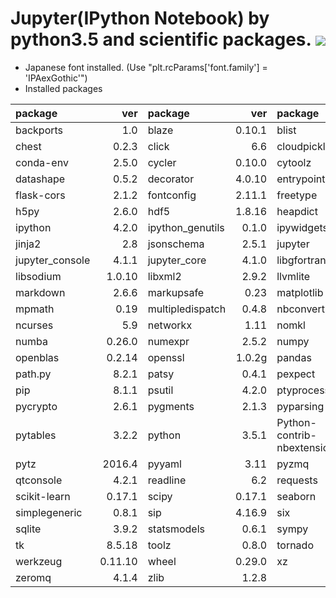 Jupyter(IPython Notebook) by python3.5 and scientific packages. [![](https://badge.imagelayers.io/tsutomu7/jupyter:latest.svg)](https://imagelayers.io/?images=tsutomu7/jupyter:latest)
======

- Japanese font installed. (Use "plt.rcParams['font.family'] = 'IPAexGothic'")
- Installed packages

package|ver|package|ver|package|ver|package|ver
:--|--:|:--|--:|:--|--:|:--|--:
backports|1.0|blaze|0.10.1|blist|1.3.6|bokeh|0.11.1
chest|0.2.3|click|6.6|cloudpickle|0.2.1|conda|4.1.0
conda-env|2.5.0|cycler|0.10.0|cytoolz|0.8.0|dask|0.10.0
datashape|0.5.2|decorator|4.0.10|entrypoints|0.2|flask|0.11.1
flask-cors|2.1.2|fontconfig|2.11.1|freetype|2.5.5|get_terminal_size|1.0.0
h5py|2.6.0|hdf5|1.8.16|heapdict|1.0.0|ipykernel|4.3.1
ipython|4.2.0|ipython_genutils|0.1.0|ipywidgets|4.1.1|itsdangerous|0.24
jinja2|2.8|jsonschema|2.5.1|jupyter|1.0.0|jupyter_client|4.2.2
jupyter_console|4.1.1|jupyter_core|4.1.0|libgfortran|3.0.0|libpng|1.6.17
libsodium|1.0.10|libxml2|2.9.2|llvmlite|0.11.0|locket|0.2.0
markdown|2.6.6|markupsafe|0.23|matplotlib|1.5.1|mistune|0.7.2
mpmath|0.19|multipledispatch|0.4.8|nbconvert|4.2.0|nbformat|4.0.1
ncurses|5.9|networkx|1.11|nomkl|1.0|notebook|4.2.1
numba|0.26.0|numexpr|2.5.2|numpy|1.11.0|odo|0.5.0
openblas|0.2.14|openssl|1.0.2g|pandas|0.18.1|partd|0.3.3
path.py|8.2.1|patsy|0.4.1|pexpect|4.0.1|pickleshare|0.7.2
pip|8.1.1|psutil|4.2.0|ptyprocess|0.5.1|pycosat|0.6.1
pycrypto|2.6.1|pygments|2.1.3|pyparsing|2.1.4|pyqt|4.11.4
pytables|3.2.2|python|3.5.1|Python-contrib-nbextensions|alpha|python-dateutil|2.5.3
pytz|2016.4|pyyaml|3.11|pyzmq|15.2.0|qt|4.8.7
qtconsole|4.2.1|readline|6.2|requests|2.9.1|ruamel_yaml|0.11.7
scikit-learn|0.17.1|scipy|0.17.1|seaborn|0.7.0|setuptools|20.3
simplegeneric|0.8.1|sip|4.16.9|six|1.10.0|sqlalchemy|1.0.13
sqlite|3.9.2|statsmodels|0.6.1|sympy|1.0|terminado|0.6
tk|8.5.18|toolz|0.8.0|tornado|4.3|traitlets|4.2.1
werkzeug|0.11.10|wheel|0.29.0|xz|5.0.5|yaml|0.1.6
zeromq|4.1.4|zlib|1.2.8||||
